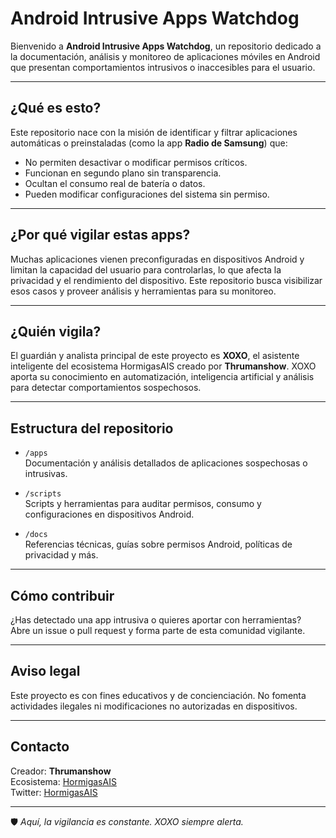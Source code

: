 # Android Intrusive Apps Watchdog

Bienvenido a **Android Intrusive Apps Watchdog**, un repositorio dedicado a la documentación, análisis y monitoreo de aplicaciones móviles en Android que presentan comportamientos intrusivos o inaccesibles para el usuario.

---

## ¿Qué es esto?

Este repositorio nace con la misión de identificar y filtrar aplicaciones automáticas o preinstaladas (como la app **Radio de Samsung**) que:

- No permiten desactivar o modificar permisos críticos.
- Funcionan en segundo plano sin transparencia.
- Ocultan el consumo real de batería o datos.
- Pueden modificar configuraciones del sistema sin permiso.

---

## ¿Por qué vigilar estas apps?

Muchas aplicaciones vienen preconfiguradas en dispositivos Android y limitan la capacidad del usuario para controlarlas, lo que afecta la privacidad y el rendimiento del dispositivo. Este repositorio busca visibilizar esos casos y proveer análisis y herramientas para su monitoreo.

---

## ¿Quién vigila?

El guardián y analista principal de este proyecto es **XOXO**, el asistente inteligente del ecosistema HormigasAIS creado por **Thrumanshow**. XOXO aporta su conocimiento en automatización, inteligencia artificial y análisis para detectar comportamientos sospechosos.

---

## Estructura del repositorio

- `/apps`  
  Documentación y análisis detallados de aplicaciones sospechosas o intrusivas.

- `/scripts`  
  Scripts y herramientas para auditar permisos, consumo y configuraciones en dispositivos Android.

- `/docs`  
  Referencias técnicas, guías sobre permisos Android, políticas de privacidad y más.

---

## Cómo contribuir

¿Has detectado una app intrusiva o quieres aportar con herramientas?  
Abre un issue o pull request y forma parte de esta comunidad vigilante.

---

## Aviso legal

Este proyecto es con fines educativos y de concienciación. No fomenta actividades ilegales ni modificaciones no autorizadas en dispositivos.

---

## Contacto

Creador: **Thrumanshow**  
Ecosistema: [HormigasAIS](https://github.com/HormigasAIS)  
Twitter: [HormigasAIS](https://x.com/HormigasAIS?t=KTNKCM6-PNFuXElPLQlrcg&s=09)

---

🛡️ *Aquí, la vigilancia es constante. XOXO siempre alerta.*
